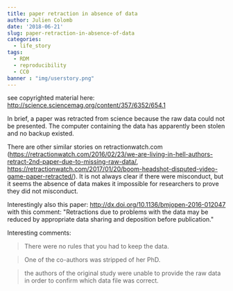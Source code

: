 ```yaml
---
title: paper retraction in absence of data
author: Julien Colomb
date: '2018-06-21'
slug: paper-retraction-in-absence-of-data
categories:
  - life_story
tags:
  - RDM
  - reproducibility
  - CC0
banner : "img/userstory.png"   
---
```


see copyrighted material here: http://science.sciencemag.org/content/357/6352/654.1

In brief, a paper was retracted from science because the raw data could not be presented. The computer containing the data has apparently been stolen and no backup existed.

There are other similar stories on retractionwatch.com (https://retractionwatch.com/2016/02/23/we-are-living-in-hell-authors-retract-2nd-paper-due-to-missing-raw-data/, https://retractionwatch.com/2017/01/20/boom-headshot-disputed-video-game-paper-retracted/). It is not always clear if there were misconduct, but it seems the absence of data makes it impossible for researchers to prove they did not misconduct.

Interestingly also this paper: http://dx.doi.org/10.1136/bmjopen-2016-012047 with this comment: "Retractions due to problems with the data may be reduced by appropriate data sharing and deposition before publication."

Interesting comments:

> There were no rules that you had to keep the data.

> One of the co-authors was stripped of her PhD.

> the authors of the original study were unable to provide the raw data in order to confirm which data file was correct.